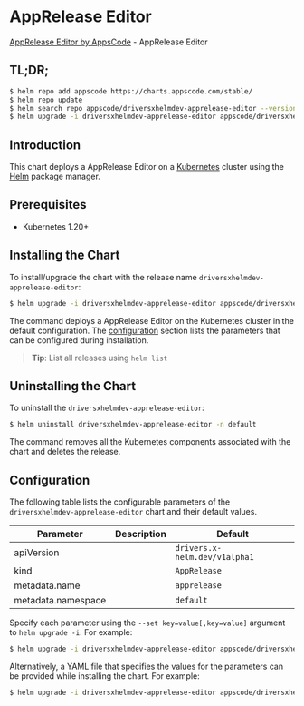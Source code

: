 # AppRelease Editor

[AppRelease Editor by AppsCode](https://appscode.com) - AppRelease Editor

## TL;DR;

```bash
$ helm repo add appscode https://charts.appscode.com/stable/
$ helm repo update
$ helm search repo appscode/driversxhelmdev-apprelease-editor --version=v0.20.0
$ helm upgrade -i driversxhelmdev-apprelease-editor appscode/driversxhelmdev-apprelease-editor -n default --create-namespace --version=v0.20.0
```

## Introduction

This chart deploys a AppRelease Editor on a [Kubernetes](http://kubernetes.io) cluster using the [Helm](https://helm.sh) package manager.

## Prerequisites

- Kubernetes 1.20+

## Installing the Chart

To install/upgrade the chart with the release name `driversxhelmdev-apprelease-editor`:

```bash
$ helm upgrade -i driversxhelmdev-apprelease-editor appscode/driversxhelmdev-apprelease-editor -n default --create-namespace --version=v0.20.0
```

The command deploys a AppRelease Editor on the Kubernetes cluster in the default configuration. The [configuration](#configuration) section lists the parameters that can be configured during installation.

> **Tip**: List all releases using `helm list`

## Uninstalling the Chart

To uninstall the `driversxhelmdev-apprelease-editor`:

```bash
$ helm uninstall driversxhelmdev-apprelease-editor -n default
```

The command removes all the Kubernetes components associated with the chart and deletes the release.

## Configuration

The following table lists the configurable parameters of the `driversxhelmdev-apprelease-editor` chart and their default values.

|     Parameter      | Description |                 Default                  |
|--------------------|-------------|------------------------------------------|
| apiVersion         |             | <code>drivers.x-helm.dev/v1alpha1</code> |
| kind               |             | <code>AppRelease</code>                  |
| metadata.name      |             | <code>apprelease</code>                  |
| metadata.namespace |             | <code>default</code>                     |


Specify each parameter using the `--set key=value[,key=value]` argument to `helm upgrade -i`. For example:

```bash
$ helm upgrade -i driversxhelmdev-apprelease-editor appscode/driversxhelmdev-apprelease-editor -n default --create-namespace --version=v0.20.0 --set apiVersion=drivers.x-helm.dev/v1alpha1
```

Alternatively, a YAML file that specifies the values for the parameters can be provided while
installing the chart. For example:

```bash
$ helm upgrade -i driversxhelmdev-apprelease-editor appscode/driversxhelmdev-apprelease-editor -n default --create-namespace --version=v0.20.0 --values values.yaml
```
